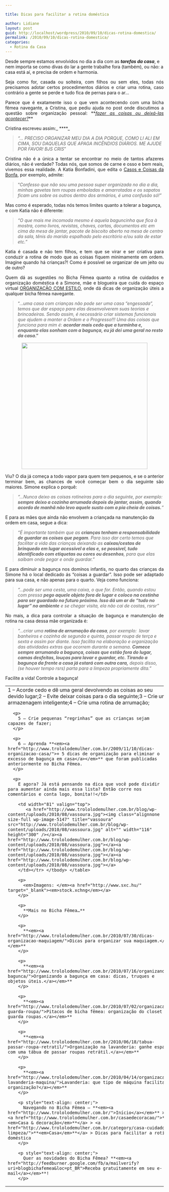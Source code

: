 ```yaml
---

title: Dicas para facilitar a rotina doméstica

author: Lidiane
layout: post
guid: http://localhost/wordpress/2010/09/10/dicas-rotina-domestica/
permalink: /2010/09/10/dicas-rotina-domestica/
categories:
  - Rotina da Casa
---
```

Desde sempre estamos envolvidos no dia a dia com as **_tarefas da casa_**, e nem importa se como divas do lar a gente trabalhe fora (também), ou não: a casa está aí, e precisa de ordem e harmonia.

<p style="text-align: justify;">
  Seja como for, casada ou solteira, com filhos ou sem eles, todas nós precisamos adotar certos procedimentos diários e criar uma rotina, caso contrário a gente se perde e tudo fica de pernas para o ar…
</p>

<!--more-->

<p style="text-align: justify;">
  Parece que é exatamente isso o que vem acontecendo com uma bicha fêmea navegante, a Cristina, que pediu ajuda no post onde discutimos a questão sobre organização pessoal: **<em><a href="http://www.trololodemulher.com.br/2010/04/30/organizacao-pessoal/">fazer as coisas ou deixá-las acontecer?</a></em>**
</p>

Cristina escreveu assim:_ ****_

> _“… PRECISO ORGANIZAR MEU DIA A DIA PORQUE, COMO LI ALI EM CIMA, SOU DAQUELAS QUE APAGA INCÊNDIOS DIÁRIOS. ME AJUDE POR FAVOR! BJS CRIS_”

<p style="text-align: justify;">
  Cristina não é a única a tentar se encontrar no meio de tantos afazeres diários, não é verdade? Todas nós, que somos de carne e osso e bem reais, vivemos essa realidade. A Katia Bonfadini, que edita o <a href="http://www.casosecoisasdabonfa.blogspot.com/" target="_blank">Casos e Coisas da Bonfa</a>, por exemplo, admite:
</p>

> “_Confesso que não sou uma pessoa super organizada no dia a dia, minhas gavetas tem roupas emboladas e amarrotadas e os sapatos ficam uns sobre os outros dentro dos armários, é uma confusão só!”_

Mas como é esperado, todas nós temos limites quanto a tolerar a bagunça, e com Katia não é diferente:

> _“O que mais me incomoda mesmo é aquela baguncinha que fica à mostra, como livros, revistas, chaves, cartas, documentos etc em cima da mesa de jantar, pacote de biscoito aberto na mesa de centro da sala, tênis do marido espalhado pelo escritório e/ou sala de estar etc.”_

<p style="text-align: justify;">
  Katia é casada e não tem filhos, e tem que se virar e ser criativa para conduzir a rotina de modo que as coisas fiquem minimamente em ordem. Imagine quando há crianças?! Como é possível se organizar de um jeito ou de outro?
</p>

<p style="text-align: justify;">
  Quem dá as sugestões no Bicha Fêmea quanto a rotina de cuidados e organização doméstica é a Simone, mãe e blogueira que cuida do espaço virtual <a href="http://newsespacohome.blogspot.com/" target="_blank">ORGANIZAÇÃO COM ESTILO</a>, onde dá dicas de organização úteis a qualquer bicha fêmea navegante.
</p>

> “…_uma casa com crianças não pode ser uma casa “engessada”, temos que dar espaço para elas desenvolverem suas teorias e brincadeiras. Sendo assim, é necessário criar sistemas funcionais que ajudem a manter a Ordem e o Progresso!!! Uma das coisas que funciona para mim é: **acordar mais cedo que a turminha e, enquanto elas sonham com a bagunça, eu já dei uma geral no resto da casa**_**.”**

<p style="text-align: center;">
  <a href="http://www.trololodemulher.com.br/blog/wp-content/uploads/2010/08/casa.jpg"><img class="size-full wp-image-5148 aligncenter" title="casa" src="http://www.trololodemulher.com.br/blog/wp-content/uploads/2010/08/casa.jpg" alt="" width="400" height="400" /></a>
</p>

<p style="text-align: justify;">
  Viu? O dia já começa a todo vapor para quem tem pequenos, e se o anterior terminar bem, as chances de você começar bem o dia seguinte são maiores. Simone explica o porquê:
</p>

> _“…Nunca deixo as coisas rotineiras para o dia seguinte, por exemplo: **sempre deixo a cozinha arrumada depois do jantar, assim, quando acordo de manhã não levo aquele susto com a pia cheia de coisas.**”_

E para as mães que ainda não envolvem a criançada na manutenção da ordem em casa, segue a dica:

> _“É importante também que as **crianças tenham a responsabilidade de guardar as coisas que pegam**. Para isso dar certo temos que facilitar a vida das crianças deixando as **caixas/cestas de brinquedo em lugar acessível a elas e, se possível, tudo identificado com etiquetas ou cores ou desenhos**, para que elas saibam onde pegar e onde guardar.&#8221;_

<p style="text-align: justify;">
  E para diminuir a bagunça nos domínos infantis, no quarto das crianças da Simone há o local dedicado ás “coisas a guardar”. Isso pode ser adaptado para sua casa, e não apenas para o quarto. Veja como funciona:
</p>

> _“…pode ser uma cesta, uma caixa, o que for. Então, quando estou com pressa **pego aquele objeto fora de lugar e coloco na cestinha para ser guardado no futuro próximo. Isso dá um ar de “tudo no lugar” no ambiente** e se chegar visita, ela não cai de costas, rsrsr&#8221;_

<p style="text-align: justify;">
  No mais, a dica para controlar a situação de bagunça e manutenção de rotina na casa dessa mãe organizada é:
</p>

> _“…criar uma **rotina de arrumação da casa**, por exemplo:  lavar banheiros e cozinha de segunda e quinta, passar roupa de terça e sexta e assim por diante. Isso facilita na elaboração e organização das atividades extras que ocorrem durante a semana. **Comece sempre arrumando a bagunça, coisas que estão fora do lugar, camas desfeitas, louças para lavar e guardar, etc. Tirando a bagunça da frente a casa já estará com outra cara,** depois disso, (se houver tempo rsrs) parta para a limpeza propriamente dita.”_

Facilite a vida! Controle a bagunça!

<table border="0" cellspacing="0" cellpadding="0" width="600">
  <tr>
    <td width="519" valign="top">
      1 – Acorde cedo e dê uma geral devolvendo as coisas ao seu devido lugar;2 – Evite deixar coisas para o dia seguinte;3 – Crie uma armazenagem inteligente;4 – Crie uma rotina de arrumação;</p> 
      
      <p>
        5 – Crie pequenas “regrinhas” que as crianças sejam capazes de fazer;
      </p>
      
      <p>
        6 – Aprenda **<em><a href="http://www.trololodemulher.com.br/2009/11/10/dicas-organizacao-casa/">+ 5 dicas de organização para eliminar o excesso de bagunça em casa</a></em>** que foram publicadas anteriormente no Bicha Fêmea.
      </p>
      
      <p>
        E agora? Já está pensando na dica que você pode dividir para aumentar ainda mais essa lista? Então corre nos comentários e conta logo, bonita!!</td> 
        
        <td width="81" valign="top">
           <a href="http://www.trololodemulher.com.br/blog/wp-content/uploads/2010/08/vassoura.jpg"><img class="alignnone size-full wp-image-5147" title="vassoura" src="http://www.trololodemulher.com.br/blog/wp-content/uploads/2010/08/vassoura.jpg" alt="" width="116" height="300" /></a><a href="http://www.trololodemulher.com.br/blog/wp-content/uploads/2010/08/vassoura.jpg"></a><a href="http://www.trololodemulher.com.br/blog/wp-content/uploads/2010/08/vassoura.jpg"></a><a href="http://www.trololodemulher.com.br/blog/wp-content/uploads/2010/08/vassoura.jpg"></a>
        </td></tr> </tbody> </table> 
        
        <p>
          <em>Imagens: </em><a href="http://www.sxc.hu/" target="_blank"><em>stock.xchng</em></a>
        </p>
        
        <p>
          **Mais no Bicha Fêmea…**
        </p>
        
        <p>
          **<em><a href="http://www.trololodemulher.com.br/2010/07/30/dicas-organizacao-maquiagem/">Dicas para organizar sua maquiagem.</a></em>**
        </p>
        
        <p>
          **<em><a href="http://www.trololodemulher.com.br/2010/07/16/organizando-bagunca/">Organizando a bagunça em casa: dicas, truques e objetos úteis.</a></em>**
        </p>
        
        <p>
          **<em><a href="http://www.trololodemulher.com.br/2010/07/02/organizacao-guarda-roupa/">Pitacos de bicha fêmea: organização do closet ou guarda roupas.</a></em>**
        </p>
        
        <p>
          **<em><a href="http://www.trololodemulher.com.br/2010/06/18/tabua-passar-roupa-retratil/">Organização na lavanderia: ganhe espaço com uma tábua de passar roupas retrátil.</a></em>**
        </p>
        
        <p>
          **<em><a href="http://www.trololodemulher.com.br/2010/04/14/organizacao-lavanderia-maquina/">Lavanderia: que tipo de máquina facilita a organização?</a></em>**
        </p>
        
        <p style="text-align: center;">
          Navegando no Bicha Fêmea – **<em><a href="http://www.trololodemulher.com.br/">Início</a></em>** > <a href="http://www.trololodemulher.com.br/casaedecoracao/">**<em>Casa & decoração</em>**</a> > <a href="http://www.trololodemulher.com.br/category/casa-cuidados-limpeza/">**<em>Casa</em>**</a> > Dicas para facilitar a rotina doméstica
        </p>
        
        <p style="text-align: center;">
          Quer as novidades do Bicha Fêmea? **<em><a href="http://feedburner.google.com/fb/a/mailverify?uri=blogbichafemea&loc=pt_BR">Receba gratuitamente em seu e-mail</a></em>**!
        </p>